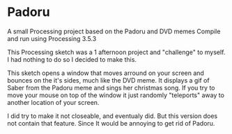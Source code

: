 # Padoru
A small Processing project based on the Padoru and DVD memes
Compile and run using Processing 3.5.3

This Processing sketch was a 1 afternoon project and "challenge" to myself. I had nothing to do so I decided to make this.

This sketch opens a window that moves arround on your screen and bounces on the it's sides, much like the DVD meme.
It displays a gif of Saber from the Padoru meme and sings her christmas song.
If you try to move your mouse on top of the window it just randomly "teleports" away to another location of your screen.

I did try to make it not closeable, and eventualy did. But this version does not contain that feature. Since It would be annoying to get rid of Padoru.

